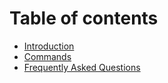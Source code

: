 # Table of contents

* [Introduction](README.md)
* [Commands](commands.md)
* [Frequently Asked Questions](plugin-faq.md)

